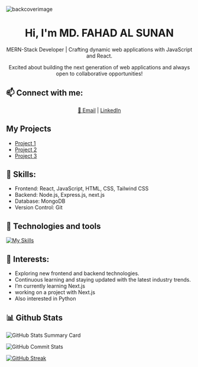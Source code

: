 ![backcoverimage](https://github.com/fasunan/fasunan/assets/138504309/d836e19d-85d1-4f1c-bb07-f4c8bc949c15)



<h1 align="center" style="font-size: 2em;"> Hi, I'm <b>MD. FAHAD AL SUNAN</b></h1>

<p align="center">MERN-Stack Developer | Crafting dynamic web applications with JavaScript and React.</p>
<p align="center">Excited about building the next generation of web applications and always open to collaborative opportunities!</p>

## 📫 **Connect with me:**

<div align="center">
  <a href="mailto:fsunan@gmail.com">📧 Email</a> |
  <a href="https://www.linkedin.com/in/fahad-al-sunan-96475424b/">LinkedIn</a>
</div>

## My Projects

- [Project 1]([link-to-project-1](https://mellifluous-speculoos-ebe7ec.netlify.app/))
- [Project 2]([link-to-project-2](https://sage-lolly-8dc3c5.netlify.app/))
- [Project 3]([link-to-project-2](https://lucent-starburst-c5b65e.netlify.app/))


## 🚀 **Skills:**

- Frontend: React, JavaScript, HTML, CSS, Tailwind CSS
- Backend: Node.js, Express.js, next.js
- Database: MongoDB
- Version Control: Git

## 🚀 **Technologies and tools**

[![My Skills](https://skillicons.dev/icons?i=js,tailwind,html,css,react,vue,nextjs,nodejs,netlify,mongodb)](https://skillicons.dev)

## 🌱 **Interests:**

- Exploring new frontend and backend technologies.
- Continuous learning and staying updated with the latest industry trends.
- I’m currently learning Next.js
- working on a project with Next.js
- Also interested in Python

## 📊 **Github Stats**

![GitHub Stats Summary Card](https://github-profile-summary-cards.vercel.app/api/cards/profile-details?username=fasunan&theme=2077)

![GitHub Commit Stats](https://github-readme-stats.vercel.app/api?username=fasunan&show_icons=true&count_private=true&theme=neon)

[![GitHub Streak](https://github-readme-streak-stats.herokuapp.com?user=fasunan&theme=neon&border_radius=4.3&date_format=M%20j%5B%2C%20Y%5D)](https://git.io/streak-stats)



